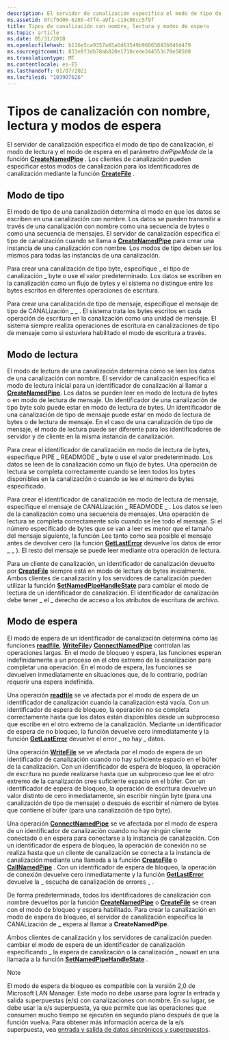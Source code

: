 ```yaml
---
description: El servidor de canalización especifica el modo de tipo de canalización, el modo de lectura y el modo de espera en el parámetro dwPipeMode de la función CreateNamedPipe. Los clientes de canalización pueden especificar estos modos de canalización para los identificadores de canalización mediante la función CreateFile.
ms.assetid: 07cf9d06-6265-47f4-a9f1-c19c06cc5f9f
title: Tipos de canalización con nombre, lectura y modos de espera
ms.topic: article
ms.date: 05/31/2018
ms.openlocfilehash: b116e5ca9357a65a6d63549b96065843b046d479
ms.sourcegitcommit: 831e8f3db78ab820e1710cede244553c70e50500
ms.translationtype: MT
ms.contentlocale: es-ES
ms.lasthandoff: 01/07/2021
ms.locfileid: "103907626"
---
```

# <a name="named-pipe-type-read-and-wait-modes"></a>Tipos de canalización con nombre, lectura y modos de espera

El servidor de canalización especifica el modo de tipo de canalización, el modo de lectura y el modo de espera en el parámetro *dwPipeMode* de la función [**CreateNamedPipe**](/windows/desktop/api/Winbase/nf-winbase-createnamedpipea) . Los clientes de canalización pueden especificar estos modos de canalización para los identificadores de canalización mediante la función [**CreateFile**](/windows/desktop/api/fileapi/nf-fileapi-createfilea) .

## <a name="type-mode"></a>Modo de tipo

El modo de tipo de una canalización determina el modo en que los datos se escriben en una canalización con nombre. Los datos se pueden transmitir a través de una canalización con nombre como una secuencia de bytes o como una secuencia de mensajes. El servidor de canalización especifica el tipo de canalización cuando se llama a [**CreateNamedPipe**](/windows/desktop/api/Winbase/nf-winbase-createnamedpipea) para crear una instancia de una canalización con nombre. Los modos de tipo deben ser los mismos para todas las instancias de una canalización.

Para crear una canalización de tipo byte, especifique \_ el tipo de canalización \_ byte o use el valor predeterminado. Los datos se escriben en la canalización como un flujo de bytes y el sistema no distingue entre los bytes escritos en diferentes operaciones de escritura.

Para crear una canalización de tipo de mensaje, especifique el mensaje de tipo de CANALización \_ \_ . El sistema trata los bytes escritos en cada operación de escritura en la canalización como una unidad de mensaje. El sistema siempre realiza operaciones de escritura en canalizaciones de tipo de mensaje como si estuviera habilitado el modo de escritura a través.

## <a name="read-mode"></a>Modo de lectura

El modo de lectura de una canalización determina cómo se leen los datos de una canalización con nombre. El servidor de canalización especifica el modo de lectura inicial para un identificador de canalización al llamar a [**CreateNamedPipe**](/windows/desktop/api/Winbase/nf-winbase-createnamedpipea). Los datos se pueden leer en modo de lectura de bytes o en modo de lectura de mensaje. Un identificador de una canalización de tipo byte solo puede estar en modo de lectura de bytes. Un identificador de una canalización de tipo de mensaje puede estar en modo de lectura de bytes o de lectura de mensaje. En el caso de una canalización de tipo de mensaje, el modo de lectura puede ser diferente para los identificadores de servidor y de cliente en la misma instancia de canalización.

Para crear el identificador de canalización en modo de lectura de bytes, especifique PIPE \_ READMODE \_ byte o use el valor predeterminado. Los datos se leen de la canalización como un flujo de bytes. Una operación de lectura se completa correctamente cuando se leen todos los bytes disponibles en la canalización o cuando se lee el número de bytes especificado.

Para crear el identificador de canalización en modo de lectura de mensaje, especifique el mensaje de CANALización \_ READMODE \_ . Los datos se leen de la canalización como una secuencia de mensajes. Una operación de lectura se completa correctamente solo cuando se lee todo el mensaje. Si el número especificado de bytes que se van a leer es menor que el tamaño del mensaje siguiente, la función Lee tanto como sea posible el mensaje antes de devolver cero (la función [**GetLastError**](/windows/desktop/api/errhandlingapi/nf-errhandlingapi-getlasterror) devuelve los datos de error \_ \_ ). El resto del mensaje se puede leer mediante otra operación de lectura.

Para un cliente de canalización, un identificador de canalización devuelto por [**CreateFile**](/windows/desktop/api/fileapi/nf-fileapi-createfilea) siempre está en modo de lectura de bytes inicialmente. Ambos clientes de canalización y los servidores de canalización pueden utilizar la función [**SetNamedPipeHandleState**](/windows/win32/api/namedpipeapi/nf-namedpipeapi-setnamedpipehandlestate) para cambiar el modo de lectura de un identificador de canalización. El identificador de canalización debe tener \_ el \_ derecho de acceso a los atributos de escritura de archivo.

## <a name="wait-mode"></a>Modo de espera

El modo de espera de un identificador de canalización determina cómo las funciones [**readfile**](/windows/desktop/api/fileapi/nf-fileapi-readfile), [**WriteFile**](/windows/desktop/api/fileapi/nf-fileapi-writefile)y [**ConnectNamedPipe**](/windows/win32/api/namedpipeapi/nf-namedpipeapi-connectnamedpipe) controlan las operaciones largas. En el modo de bloqueo y espera, las funciones esperan indefinidamente a un proceso en el otro extremo de la canalización para completar una operación. En el modo de espera, las funciones se devuelven inmediatamente en situaciones que, de lo contrario, podrían requerir una espera indefinida.

Una operación [**readfile**](/windows/desktop/api/fileapi/nf-fileapi-readfile) se ve afectada por el modo de espera de un identificador de canalización cuando la canalización está vacía. Con un identificador de espera de bloqueo, la operación no se completa correctamente hasta que los datos están disponibles desde un subproceso que escribe en el otro extremo de la canalización. Mediante un identificador de espera de no bloqueo, la función devuelve cero inmediatamente y la función [**GetLastError**](/windows/desktop/api/errhandlingapi/nf-errhandlingapi-getlasterror) devuelve el error \_ no hay \_ datos.

Una operación [**WriteFile**](/windows/desktop/api/fileapi/nf-fileapi-writefile) se ve afectada por el modo de espera de un identificador de canalización cuando no hay suficiente espacio en el búfer de la canalización. Con un identificador de espera de bloqueo, la operación de escritura no puede realizarse hasta que un subproceso que lee el otro extremo de la canalización cree suficiente espacio en el búfer. Con un identificador de espera de bloqueo, la operación de escritura devuelve un valor distinto de cero inmediatamente, sin escribir ningún byte (para una canalización de tipo de mensaje) o después de escribir el número de bytes que contiene el búfer (para una canalización de tipo byte).

Una operación [**ConnectNamedPipe**](/windows/win32/api/namedpipeapi/nf-namedpipeapi-connectnamedpipe) se ve afectada por el modo de espera de un identificador de canalización cuando no hay ningún cliente conectado o en espera para conectarse a la instancia de canalización. Con un identificador de espera de bloqueo, la operación de conexión no se realiza hasta que un cliente de canalización se conecta a la instancia de canalización mediante una llamada a la función [**CreateFile**](/windows/desktop/api/fileapi/nf-fileapi-createfilea) o [**CallNamedPipe**](/windows/desktop/api/Winbase/nf-winbase-callnamedpipea) . Con un identificador de espera de bloqueo, la operación de conexión devuelve cero inmediatamente y la función [**GetLastError**](/windows/desktop/api/errhandlingapi/nf-errhandlingapi-getlasterror) devuelve la \_ escucha de canalización de errores \_ .

De forma predeterminada, todos los identificadores de canalización con nombre devueltos por la función [**CreateNamedPipe**](/windows/desktop/api/Winbase/nf-winbase-createnamedpipea) o [**CreateFile**](/windows/desktop/api/fileapi/nf-fileapi-createfilea) se crean con el modo de bloqueo y espera habilitado. Para crear la canalización en modo de espera de bloqueo, el servidor de canalización especifica la CANALización de \_ espera al llamar a **CreateNamedPipe**.

Ambos clientes de canalización y los servidores de canalización pueden cambiar el modo de espera de un identificador de canalización especificando \_ la espera de canalización o la canalización \_ nowait en una llamada a la función [**SetNamedPipeHandleState**](/windows/win32/api/namedpipeapi/nf-namedpipeapi-setnamedpipehandlestate) .

> [!Note]  
> El modo de espera de bloqueo es compatible con la versión 2,0 de Microsoft LAN Manager. Este modo no debe usarse para lograr la entrada y salida superpuestas (e/s) con canalizaciones con nombre. En su lugar, se debe usar la e/s superpuesta, ya que permite que las operaciones que consumen mucho tiempo se ejecuten en segundo plano después de que la función vuelva. Para obtener más información acerca de la e/s superpuesta, vea [entrada y salida de datos sincrónicos y superpuestos](synchronous-and-overlapped-input-and-output.md).

 

 

 
